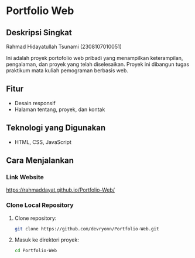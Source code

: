 # Portfolio Web

## Deskripsi Singkat

Rahmad Hidayatullah Tsunami (2308107010051)

Ini adalah proyek portofolio web pribadi yang menampilkan keterampilan, pengalaman, dan proyek yang telah diselesaikan. Proyek ini dibangun tugas praktikum mata kuliah pemograman berbasis web.

## Fitur
- Desain responsif
- Halaman tentang, proyek, dan kontak

## Teknologi yang Digunakan
- HTML, CSS, JavaScript

## Cara Menjalankan

### Link Website
https://rahmaddayat.github.io/Portfolio-Web/

### Clone Local Repository
1. Clone repository:
   ```sh
   git clone https://github.com/devryonn/Portfolio-Web.git
   ```
2. Masuk ke direktori proyek:
   ```sh
   cd Portfolio-Web
   ```
